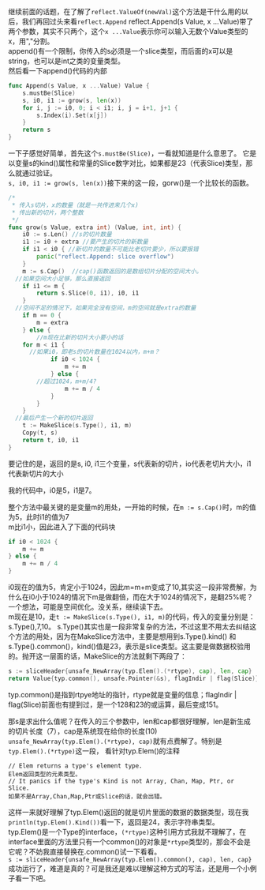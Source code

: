 继续前面的话题，在了解了`reflect.ValueOf(newVal)`这个方法是干什么用的以后，我们再回过头来看`reflect.Append`
reflect.Append(s Value, x ...Value)带了两个参数，其实不只两个，这个`x ...Value`表示你可以输入无数个Value类型的x，用","分割。  
append()有一个限制，你传入的s必须是一个slice类型，而后面的x可以是string，也可以是int之类的变量类型。  
然后看一下append()代码的内部  
```go
func Append(s Value, x ...Value) Value {
	s.mustBe(Slice)
	s, i0, i1 := grow(s, len(x))
	for i, j := i0, 0; i < i1; i, j = i+1, j+1 {
		s.Index(i).Set(x[j])
	}
	return s
}
```
一下子感觉好简单，首先这个`s.mustBe(Slice)`，一看就知道是什么意思了。
它是以变量s的kind()属性和常量的Slice数字对比，如果都是23（代表Slice)类型，那么就通过验证。  
`s, i0, i1 := grow(s, len(x))`接下来的这一段，gorw()是一个比较长的函数。
```go
/*
 * 传入s切片，x的数量（就是一共传进来几个x)
 * 传出新的切片，两个整数
 */
func grow(s Value, extra int) (Value, int, int) {
	i0 := s.Len() //s的切片数量
	i1 := i0 + extra //要产生的切片的新数量
	if i1 < i0 { //新切片的数量不可能比老切片要少，所以要报错
		panic("reflect.Append: slice overflow")
	}
	m := s.Cap()  //cap()函数返回的是数组切片分配的空间大小。
  //如果空间大小足够，那么直接返回
	if i1 <= m {
		return s.Slice(0, i1), i0, i1
	}
  //空间不足的情况下，如果完全没有空间，m的空间就是extra的数量
	if m == 0 {
		m = extra
	} else {
		//m现在比新的切片大小要小的话
    for m < i1 {
      //如果i0，即老s的切片数量在1024以内，m+m？
			if i0 < 1024 {
				m += m
			} else {
        //超过1024，m+m/4?
				m += m / 4
			}
		}
	}
  //最后产生一个新的切片返回
	t := MakeSlice(s.Type(), i1, m)
	Copy(t, s)
	return t, i0, i1
}
```

要记住的是，返回的是s, i0, i1三个变量，s代表新的切片，io代表老切片大小，i1代表新切片的大小

我的代码中，i0是5，i1是7。

整个方法中最关键的是变量m的用处，一开始的时候，在`m := s.Cap()`时，m的值为5，此时i1的值为7  
m比i1小，因此进入了下面的代码块  
```go
if i0 < 1024 {
	m += m
} else {
	m += m / 4
}
```
i0现在的值为5，肯定小于1024，因此m=m+m变成了10,其实这一段非常费解，为什么在i0小于1024的情况下m是做翻倍，而在大于1024的情况下，是翻25%呢？一个想法，可能是空间优化。没关系，继续读下去。  
m现在是10，走`t := MakeSlice(s.Type(), i1, m)`的代码，传入的变量分别是：s.Type(),7,10。
s.Type()其实也是一段非常复杂的方法，不过这里不用太去纠结这个方法的用处，因为在MakeSlice方法中，主要是想用到s.Type().kind() 和s.Type().common()，kind()值是23，表示是slice类型。这主要是做数据校验用的。抛开这一层面的话，MakeSlice的方法就剩下两段了：
```go
s := sliceHeader{unsafe_NewArray(typ.Elem().(*rtype), cap), len, cap}
return Value{typ.common(), unsafe.Pointer(&s), flagIndir | flag(Slice)}
```
typ.common()是指到rtpye地址的指针，rtype就是变量的信息；flagIndir | flag(Slice)前面也有提到过，是一个128和23的或运算，最后变成151。

那s是求出什么值呢？在传入的三个参数中，len和cap都很好理解，len是新生成的切片长度（7），cap是系统现在给你的长度(10)  
`unsafe_NewArray(typ.Elem().(*rtype), cap)`就有点费解了。特别是`typ.Elem().(*rtype)`这一段，
看针对typ.Elem()的注释  
```
// Elem returns a type's element type.
Elem返回类型的元素类型。
// It panics if the type's Kind is not Array, Chan, Map, Ptr, or Slice.
如果不是Array,Chan,Map,Ptr或Slice的话，就会出错。
```
这样一来就好理解了typ.Elem()返回的就是切片里面的数据的数据类型，现在我`println(typ.Elem().Kind())`看一下，返回是24，表示字符串类型。  
typ.Elem()是一个Type的interface，`(*rtype)`这种引用方式我就不理解了，在interface里面的方法里只有一个common()的对象是`*rtype`类型的，那会不会是它呢？不妨我直接替换在.common()试一下看看。  
`s := sliceHeader{unsafe_NewArray(typ.Elem().common(), cap), len, cap}`
成功运行了，难道是真的？可是我还是难以理解这种方式的写法，还是用一个小例子看一下吧。 
